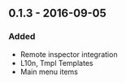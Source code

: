 ## 0.1.3 - 2016-09-05
### Added
- Remote inspector integration
- L10n, Tmpl Templates
- Main menu items